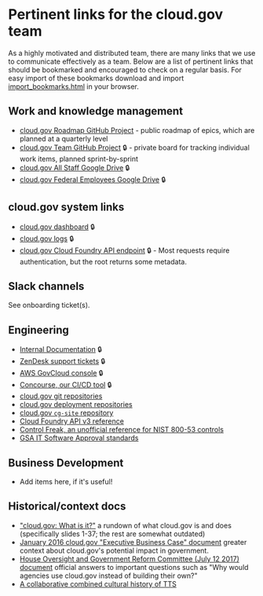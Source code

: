 # Pertinent links for the cloud.gov team

As a highly motivated and distributed team, there are many links that we use to communicate effectively as a team. Below are a list of pertinent links that should be bookmarked and encouraged to check on a regular basis. For easy import of these bookmarks download and import [import_bookmarks.html](./import_bookmarks.html) in your browser.

## Work and knowledge management

- [cloud.gov Roadmap GitHub Project](https://github.com/orgs/cloud-gov/projects/25) - public roadmap of epics, which are planned at a quarterly level
- [cloud.gov Team GitHub Project](https://github.com/orgs/cloud-gov/projects/27) :lock: - private board for tracking individual work items, planned sprint-by-sprint
- [cloud.gov All Staff Google Drive](https://drive.google.com/drive/folders/0ANH-Bql6mXGBUk9PVA) :lock:
- [cloud.gov Federal Employees Google Drive](https://drive.google.com/drive/folders/0AE_c0OLGmVIgUk9PVA) :lock:

## cloud.gov system links

- [cloud.gov dashboard](https://dashboard.fr.cloud.gov/) :lock:
- [cloud.gov logs](https://logs-platform.fr.cloud.gov/) :lock:
- [cloud.gov Cloud Foundry API endpoint](http://api.fr.cloud.gov/) :lock: - Most requests require authentication, but the root returns some metadata.

## Slack channels

See onboarding ticket(s).

## Engineering

- [Internal Documentation](https://github.com/cloud-gov/internal-docs) :lock:
- [ZenDesk support tickets](https://cloud-gov.zendesk.com/agent/dashboard) :lock:
- [AWS GovCloud console](https://signin.amazonaws-us-gov.com/?region=us-gov-west-1) :lock:
- [Concourse, our CI/CD tool](https://ci.fr.cloud.gov/) :lock:
- [cloud.gov git repositories](https://github.com/cloud-gov)
- [cloud.gov deployment repositories](https://github.com/search?utf8=✓&q=org%3Acloud-gov+cg-deploy-&type=Repositories&ref=searchresults)
- [cloud.gov `cg-site` repository](https://github.com/cloud-gov/cg-site/)
- [Cloud Foundry API v3 reference](http://v3-apidocs.cloudfoundry.org/version/3.126.0/index.html)
- [Control Freak, an unofficial reference for NIST 800-53 controls](https://controlfreak.risk-redux.io)
- [GSA IT Software Approval standards](https://sites.google.com/a/gsa.gov/it_standards/software-approvals)

## Business Development

- Add items here, if it's useful!

## Historical/context docs

- ["cloud.gov: What is it?"](https://docs.google.com/presentation/d/1nCcti3dXG9TVGW3OqaWtnf96oXX8U8SBTM_WePFO_dg/edit#slide=id.p) a rundown of what cloud.gov is and does (specifically slides 1-37; the rest are somewhat outdated)
- [January 2016 cloud.gov "Executive Business Case" document](https://docs.google.com/document/d/138OcG0Lt6gr9J0wM0TzzPNyTROmYAwfLIDujtweiwGw/edit) greater context about cloud.gov's potential impact in government.
- [House Oversight and Government Reform Committee (July 12 2017) document](https://docs.google.com/document/d/1kDJdaPw7DSBPSa-XH-YsQpJVOmRKSK8sAghNhPFpegE/edit) official answers to important questions such as "Why would agencies use cloud.gov instead of building their own?"
- [A collaborative combined cultural history of TTS](https://docs.google.com/document/d/1TZNX3G86G4zY56YVJCXW4L9GKL6_nfsTPSL-SDxmSVs/edit#heading=h.8y88hrufdsp)
